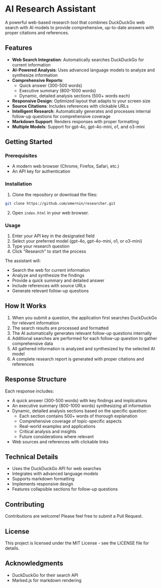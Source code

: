 # AI Research Assistant

A powerful web-based research tool that combines DuckDuckGo web search with AI models to provide comprehensive, up-to-date answers with proper citations and references.

## Features

- **Web Search Integration**: Automatically searches DuckDuckGo for current information
- **AI-Powered Analysis**: Uses advanced language models to analyze and synthesize information
- **Comprehensive Reports**:
  * Quick answer (300-500 words)
  * Executive summary (800-1000 words)
  * Dynamic, detailed analysis sections (500+ words each)
- **Responsive Design**: Optimized layout that adapts to your screen size
- **Source Citations**: Includes references with clickable URLs
- **Intelligent Research**: Automatically generates and processes internal follow-up questions for comprehensive coverage
- **Markdown Support**: Renders responses with proper formatting
- **Multiple Models**: Support for gpt-4o, gpt-4o-mini, o1, and o3-mini

## Getting Started

### Prerequisites

- A modern web browser (Chrome, Firefox, Safari, etc.)
- An API key for authentication

### Installation

1. Clone the repository or download the files:
```bash
git clone https://github.com/omernin/researcher.git
```

2. Open `index.html` in your web browser.

### Usage

1. Enter your API key in the designated field
2. Select your preferred model (gpt-4o, gpt-4o-mini, o1, or o3-mini)
3. Type your research question
4. Click "Research" to start the process

The assistant will:
- Search the web for current information
- Analyze and synthesize the findings
- Provide a quick summary and detailed answer
- Include references with source URLs
- Generate relevant follow-up questions

## How It Works

1. When you submit a question, the application first searches DuckDuckGo for relevant information
2. The search results are processed and formatted
3. The AI automatically generates relevant follow-up questions internally
4. Additional searches are performed for each follow-up question to gather comprehensive data
5. All gathered information is analyzed and synthesized by the selected AI model
6. A complete research report is generated with proper citations and references

## Response Structure

Each response includes:
- A quick answer (300-500 words) with key findings and implications
- An executive summary (800-1000 words) synthesizing all information
- Dynamic, detailed analysis sections based on the specific question:
  * Each section contains 500+ words of thorough explanation
  * Comprehensive coverage of topic-specific aspects
  * Real-world examples and applications
  * Critical analysis and insights
  * Future considerations where relevant
- Web sources and references with clickable links

## Technical Details

- Uses the DuckDuckGo API for web searches
- Integrates with advanced language models
- Supports markdown formatting
- Implements responsive design
- Features collapsible sections for follow-up questions

## Contributing

Contributions are welcome! Please feel free to submit a Pull Request.

## License

This project is licensed under the MIT License - see the LICENSE file for details.

## Acknowledgments

- DuckDuckGo for their search API
- Marked.js for markdown rendering